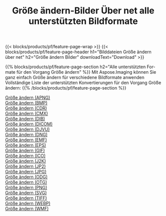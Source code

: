 ﻿---
title: Größe ändern-Bilder Über net alle unterstützten Bildformate 
weight: 3920
url: /de/net/resize 
lang: de
langdirlevel: 2
locales: zh-hans,ja,it,ru,de,es,fr,nl,id,lt,pl,pt,vi,tr,ko,zh-hant,ar,hi,th,sv,cs,uk,he
description: Mit Aspose.Imaging können Sie ganz einfach Größe ändern Bilder über net
---

{{< blocks/products/pf/feature-page-wrap >}}
{{< blocks/products/pf/feature-page-header h1="Bilddateien Größe ändern über net" h2="Größe ändern Bilder" downloadText="Download" >}}


{{% blocks/products/pf/feature-page-section  h2="Alle unterstützten Formate für den Vorgang Größe ändern" %}}
Mit Aspose.Imaging können Sie ganz einfach Größe ändern für verschiedene Bildformate anwenden
<br/>
Vollständige Liste der unterstützten Konvertierungen für den Vorgang Größe ändern:
{{% /blocks/products/pf/feature-page-section %}}
<div class="container-fluid productfamilypage bg-gray">
    <div class="convertypes bg-gray agp-content section">
        <div class="container">
		<div class="row other-converters">
		    <div class='col-md-2 other-converter remove-lp remove-rp'><a href="/imaging/de/net/resize/apng" >Größe ändern (APNG)</a></div><div class='col-md-2 other-converter remove-lp remove-rp'><a href="/imaging/de/net/resize/bmp" >Größe ändern (BMP)</a></div><div class='col-md-2 other-converter remove-lp remove-rp'><a href="/imaging/de/net/resize/cdr" >Größe ändern (CDR)</a></div><div class='col-md-2 other-converter remove-lp remove-rp'><a href="/imaging/de/net/resize/cmx" >Größe ändern (CMX)</a></div><div class='col-md-2 other-converter remove-lp remove-rp'><a href="/imaging/de/net/resize/dib" >Größe ändern (DIB)</a></div><div class='col-md-2 other-converter remove-lp remove-rp'><a href="/imaging/de/net/resize/dicom" >Größe ändern (DICOM)</a></div><div class='col-md-2 other-converter remove-lp remove-rp'><a href="/imaging/de/net/resize/djvu" >Größe ändern (DJVU)</a></div><div class='col-md-2 other-converter remove-lp remove-rp'><a href="/imaging/de/net/resize/dng" >Größe ändern (DNG)</a></div><div class='col-md-2 other-converter remove-lp remove-rp'><a href="/imaging/de/net/resize/emf" >Größe ändern (EMF)</a></div><div class='col-md-2 other-converter remove-lp remove-rp'><a href="/imaging/de/net/resize/eps" >Größe ändern (EPS)</a></div><div class='col-md-2 other-converter remove-lp remove-rp'><a href="/imaging/de/net/resize/gif" >Größe ändern (GIF)</a></div><div class='col-md-2 other-converter remove-lp remove-rp'><a href="/imaging/de/net/resize/ico" >Größe ändern (ICO)</a></div><div class='col-md-2 other-converter remove-lp remove-rp'><a href="/imaging/de/net/resize/j2k" >Größe ändern (J2K)</a></div><div class='col-md-2 other-converter remove-lp remove-rp'><a href="/imaging/de/net/resize/jp2" >Größe ändern (JP2)</a></div><div class='col-md-2 other-converter remove-lp remove-rp'><a href="/imaging/de/net/resize/jpg" >Größe ändern (JPG)</a></div><div class='col-md-2 other-converter remove-lp remove-rp'><a href="/imaging/de/net/resize/odg" >Größe ändern (ODG)</a></div><div class='col-md-2 other-converter remove-lp remove-rp'><a href="/imaging/de/net/resize/otg" >Größe ändern (OTG)</a></div><div class='col-md-2 other-converter remove-lp remove-rp'><a href="/imaging/de/net/resize/png" >Größe ändern (PNG)</a></div><div class='col-md-2 other-converter remove-lp remove-rp'><a href="/imaging/de/net/resize/svg" >Größe ändern (SVG)</a></div><div class='col-md-2 other-converter remove-lp remove-rp'><a href="/imaging/de/net/resize/tiff" >Größe ändern (TIFF)</a></div><div class='col-md-2 other-converter remove-lp remove-rp'><a href="/imaging/de/net/resize/webp" >Größe ändern (WEBP)</a></div><div class='col-md-2 other-converter remove-lp remove-rp'><a href="/imaging/de/net/resize/wmf" >Größe ändern (WMF)</a></div>
                </div>
        </div>
    </div>
</div>
<br/>
